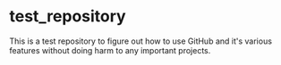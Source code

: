 # test_repository
This is a test repository to figure out how to use GitHub and it's various features without doing harm to any important projects.
